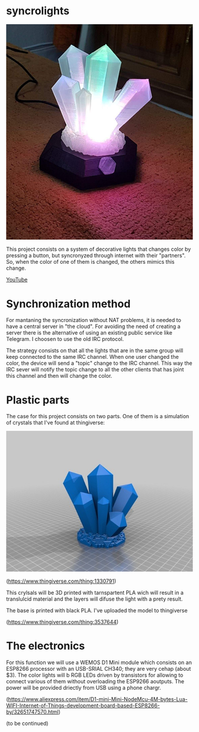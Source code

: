 # syncrolights

![pic](pics/syncrolights.jpg)

This project consists on a system of decorative lights that changes color by pressing a button, but syncronyzed through internet with their "partners". So, when the color of one of them is changed, the others mimics this change.

[YouTube](https://youtu.be/mCSxQj67VzU)

# Synchronization method
For mantaning the syncronization without NAT problems, it is needed to have a central server in "the cloud". For avoiding the need of creating a server there is the alternative of using an existing public service like Telegram. I choosen to use the old IRC protocol. 

The strategy consists on that all the lights that are in the same group will keep connected to the same IRC channel. When one user changed the color, the device will send a "topic" change to the IRC channel. This way the IRC sever will notify the topic change to all the other clients that has joint this channel and then will change the color.

# Plastic parts
The case for this project consists on two parts. One of them is a simulation of crystals that I've found at thingiverse:

![pic](pics/Model.jpg)

(https://www.thingiverse.com/thing:1330791)

This crylsals will be 3D printed with tarnspartent PLA wich will result in a translulcid material and the layers will difuse the light with a prety result.

The base is printed with black PLA. I've uploaded the model to thingiverse

(https://www.thingiverse.com/thing:3537644)


# The electronics
For this function we will use a WEMOS D1 Mini module which consists on an ESP8266 processor with an USB-SRIAL CH340; they are very cehap (about $3). The color lights will b RGB LEDs driven by transistors for allowing to connect various of them without overloading the ESP9266 aoutputs. The power will be provided driectly from USB using a phone chargr.

(https://www.aliexpress.com/item/D1-mini-Mini-NodeMcu-4M-bytes-Lua-WIFI-Internet-of-Things-development-board-based-ESP8266-by/32651747570.html)

(to be continued)
